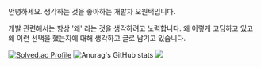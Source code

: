 안녕하세요. 생각하는 것을 좋아하는 개발자 오원택입니다.

개발 관련해서는 항상 '왜' 라는 것을 생각하려고 노력합니다. 왜 이렇게 코딩하고 있고 왜 이런 선택을 했는지에 대해 생각하고 글로 남기고 있습니다.

[![Solved.ac Profile](http://mazassumnida.wtf/api/v2/generate_badge?boj=owt0511)](https://solved.ac/owt0511/)
![Anurag's GitHub stats](https://github-readme-stats.vercel.app/api?username=51taek&show_icons=true&theme=radical)
<a href="https://github.com/devxb/gitanimals">
  <img src="https://render.gitanimals.org/farms/51taek}"/>
</a>

